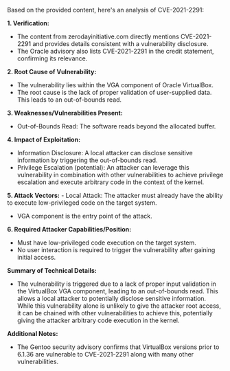 Based on the provided content, here's an analysis of CVE-2021-2291:

**1. Verification:**
   - The content from zerodayinitiative.com directly mentions CVE-2021-2291 and provides details consistent with a vulnerability disclosure.
   - The Oracle advisory also lists CVE-2021-2291 in the credit statement, confirming its relevance.

**2. Root Cause of Vulnerability:**
   - The vulnerability lies within the VGA component of Oracle VirtualBox.
   - The root cause is the lack of proper validation of user-supplied data. This leads to an out-of-bounds read.

**3. Weaknesses/Vulnerabilities Present:**
   - Out-of-Bounds Read: The software reads beyond the allocated buffer.

**4. Impact of Exploitation:**
   - Information Disclosure: A local attacker can disclose sensitive information by triggering the out-of-bounds read.
   - Privilege Escalation (potential): An attacker can leverage this vulnerability in combination with other vulnerabilities to achieve privilege escalation and execute arbitrary code in the context of the kernel.

**5. Attack Vectors:**
    - Local Attack: The attacker must already have the ability to execute low-privileged code on the target system.
   -  VGA component is the entry point of the attack.

**6. Required Attacker Capabilities/Position:**
   - Must have low-privileged code execution on the target system.
   - No user interaction is required to trigger the vulnerability after gaining initial access.

**Summary of Technical Details:**
- The vulnerability is triggered due to a lack of proper input validation in the VirtualBox VGA component, leading to an out-of-bounds read. This allows a local attacker to potentially disclose sensitive information. While this vulnerability alone is unlikely to give the attacker root access, it can be chained with other vulnerabilities to achieve this, potentially giving the attacker arbitrary code execution in the kernel.

**Additional Notes:**
- The Gentoo security advisory confirms that VirtualBox versions prior to 6.1.36 are vulnerable to CVE-2021-2291 along with many other vulnerabilities.